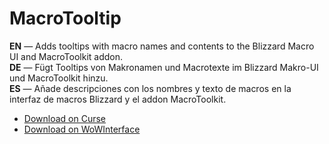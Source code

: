 MacroTooltip
===============

**EN** — Adds tooltips with macro names and contents to the Blizzard Macro UI and MacroToolkit addon.  
**DE** — Fügt Tooltips von Makronamen und Macrotexte im Blizzard Makro-UI und MacroToolkit hinzu.  
**ES** — Añade descripciones con los nombres y texto de macros en la interfaz de macros Blizzard y el addon MacroToolkit.

* [Download on Curse](https://www.curseforge.com/wow/addons/macrotooltip/)
* [Download on WoWInterface](https://www.wowinterface.com/downloads/info22720-MacroTooltip.html)
